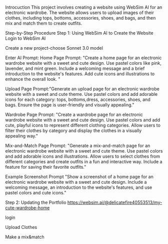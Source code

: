 Introcuction
This project involves creating a website using WebSim AI for an electronic wardrobe. The website allows users to upload images of their clothes, including tops, bottoms, accessories, shoes, and bags, and then mix and match them to create outfits.

Step-by-Step Procedure
Step 1: Using WebSim AI to Create the Website
Login to WebSim AI

Create a new project-choose Sonnet 3.0 model


Enter AI Prompt:
Home Page Prompt: "Create a home page for an electronic wardrobe website with a sweet and cute design. Use pastel colors like pink, lavender, and mint green. Include a welcoming message and a brief introduction to the website's features. Add cute icons and illustrations to enhance the overall look.
"


Upload Page Prompt:"Generate an upload page for an electronic wardrobe website with a sweet and cute theme. Use pastel colors and add adorable icons for each category: tops, bottoms,dress,  accessories, shoes, and bags. Ensure the page is user-friendly and visually appealing."


Wardrobe Page Prompt: "Create a wardrobe page for an electronic wardrobe website with a sweet and cute design. Use pastel colors and add cute, playful icons to represent different clothing categories. Allow users to filter their clothes by category and display the clothes in a visually appealing way."


Mix-and-Match Page Prompt: "Generate a mix-and-match page for an electronic wardrobe website with a sweet and cute theme. Use pastel colors and add adorable icons and illustrations. Allow users to select clothes from different categories and create outfits in a fun and interactive way. Include a feature for saving their favorite outfits."


Example Screenshot Prompt
"Show a screenshot of a home page for an electronic wardrobe website with a sweet and cute design. Include a welcoming message, an introduction to the website's features, and use pastel colors and cute icons."




Step 2: Updating the Portfolio
https://websim.ai/@delicatefire40553513/my-cute-wardrobe-home

login


Upload Clothes



Make a mix&match
